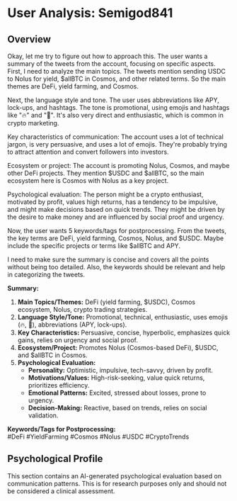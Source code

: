 # User Analysis: Semigod841

## Overview

<think>
Okay, let me try to figure out how to approach this. The user wants a summary of the tweets from the account, focusing on specific aspects. First, I need to analyze the main topics. The tweets mention sending USDC to Nolus for yield, $allBTC in Cosmos, and other related terms. So the main themes are DeFi, yield farming, and Cosmos.

Next, the language style and tone. The user uses abbreviations like APY, lock-ups, and hashtags. The tone is promotional, using emojis and hashtags like "🔥" and "🚀". It's also very direct and enthusiastic, which is common in crypto marketing.

Key characteristics of communication: The account uses a lot of technical jargon, is very persuasive, and uses a lot of emojis. They're probably trying to attract attention and convert followers into investors.

Ecosystem or project: The account is promoting Nolus, Cosmos, and maybe other DeFi projects. They mention $USDC and $allBTC, so the main ecosystem here is Cosmos with Nolus as a key project.

Psychological evaluation: The person might be a crypto enthusiast, motivated by profit, values high returns, has a tendency to be impulsive, and might make decisions based on quick trends. They might be driven by the desire to make money and are influenced by social proof and urgency.

Now, the user wants 5 keywords/tags for postprocessing. From the tweets, the key terms are DeFi, yield farming, Cosmos, Nolus, and $USDC. Maybe include the specific projects or terms like $allBTC and APY.

I need to make sure the summary is concise and covers all the points without being too detailed. Also, the keywords should be relevant and help in categorizing the tweets.
</think>

**Summary:**  
1. **Main Topics/Themes:** DeFi (yield farming, $USDC), Cosmos ecosystem, Nolus, crypto trading strategies.  
2. **Language Style/Tone:** Promotional, technical, enthusiastic, uses emojis (🔥, 🚀), abbreviations (APY, lock-ups).  
3. **Key Characteristics:** Persuasive, concise, hyperbolic, emphasizes quick gains, relies on urgency and social proof.  
4. **Ecosystem/Project:** Promotes Nolus (Cosmos-based DeFi), $USDC, and $allBTC in Cosmos.  
5. **Psychological Evaluation:**  
   - **Personality:** Optimistic, impulsive, tech-savvy, driven by profit.  
   - **Motivations/Values:** High-risk-seeking, value quick returns, prioritizes efficiency.  
   - **Emotional Patterns:** Excited, stressed about losses, prone to urgency.  
   - **Decision-Making:** Reactive, based on trends, relies on social validation.  

**Keywords/Tags for Postprocessing:**  
#DeFi #YieldFarming #Cosmos #Nolus #USDC #CryptoTrends

## Psychological Profile

This section contains an AI-generated psychological evaluation based on communication patterns. This is for research purposes only and should not be considered a clinical assessment.